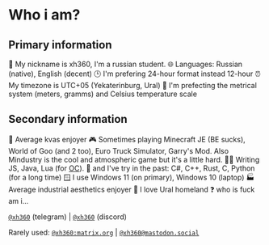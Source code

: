 # Who i am?

## Primary information
👤 My nickname is xh360, I'm a russian student.
🌐 Languages: Russian (native), English (decent)
🕒 I'm prefering 24-hour format instead 12-hour
⏰ My timezone is UTC+05 (Yekaterinburg, Ural)
📏 I'm prefecting the metrical system (meters, gramms) and Celsius temperature scale

## Secondary information
🍺 Average kvas enjoyer
🎮 Sometimes playing Minecraft JE (BE sucks), World of Goo (and 2 too), Euro Truck Simulator, Garry's Mod. Also Mindustry is the cool and atmospheric game but it's a little hard. 
🧑‍💻 Writing JS, Java, Lua (for [OC](https://www.curseforge.com/minecraft/mc-mods/opencomputers)). 
💾 and I've try in the past: C#, C++, Rust, C, Python (for a long time)
🪟 I use Windows 11 (on primary), Windows 10 (laptop)
🏭 Average industrial aesthetics enjoyer
💚 I love Ural homeland
❓ who is fuck am i...


[`@xh360`](https://t.me/xh360) (telegram) | [`@xh360`](https://discord.com/users/726656183817076738) (discord)

Rarely used: [`@xh360:matrix.org`](https://matrix.to/#/@xh360:matrix.org) | [`@xh360@mastodon.social`](https://mastodon.social/@xh360)
